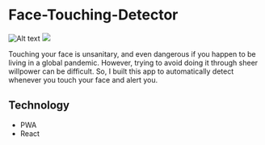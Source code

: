 # Face-Touching-Detector

![Alt text](./public/assets/badge.svg)
<img src="./public/assets/badge.svg">

Touching your face is unsanitary, and even dangerous if you happen to be living in a global pandemic. 
However, trying to avoid doing it through sheer willpower can be difficult.
So, I built this app to automatically detect whenever you touch your face and alert you.

## Technology
- PWA
- React
